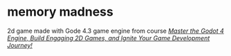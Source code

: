 # memory madness

2d game made with Gode 4.3 game engine from course [*Master the Godot 4 Engine, Build Engaging 2D Games, and Ignite Your Game Development Journey!*](https://www.udemy.com/course/jumpstart-to-2d-game-development-godot-4-for-beginners)
